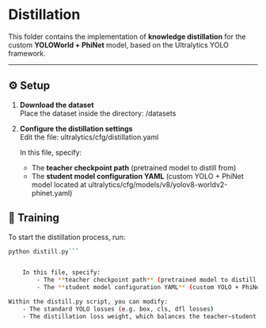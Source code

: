 # Distillation

This folder contains the implementation of **knowledge distillation** for the custom **YOLOWorld + PhiNet** model, based on the Ultralytics YOLO framework.

---

## ⚙️ Setup

1. **Download the dataset**  
   Place the dataset inside the directory: /datasets

2. **Configure the distillation settings**  
   Edit the file: ultralytics/cfg/distillation.yaml

   In this file, specify:
    - The **teacher checkpoint path** (pretrained model to distill from)  
    - The **student model configuration YAML** (custom YOLO + PhiNet model located at ultralytics/cfg/models/v8/yolov8-worldv2-phinet.yaml)

## 🚀 Training

To start the distillation process, run:
```bash
python distill.py```


	In this file, specify:
	    - The **teacher checkpoint path** (pretrained model to distill from)  
	    - The **student model configuration YAML** (custom YOLO + PhiNet model located at ultralytics/cfg/models/v8/yolov8-worldv2-phinet.yaml)

Within the distill.py script, you can modify:
	- The standard YOLO losses (e.g. box, cls, dfl losses)
	- The distillation loss weight, which balances the teacher–student learning
